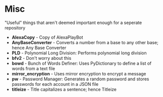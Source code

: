 # Misc
"Useful" things that aren't deemed important enough for a seperate repository

* **AlexaCopy** - Copy of AlexaPlayBot 
* **AnyBaseConverter** - Converts a number from a base to any other base; hence Any Base Converter
* **PLD** - Polynomial Long Division: Performs polynomial long division
* **bfv2** - Don't worry about this 
* **bowd** - Bunch of Words Definer: Uses PyDictionary to define a list of words from a text file
* **mirror_encryption** - Uses mirror encryption to encrypt a message
* **pw** - Password Manager: Generates a random password and stores passwords for each account in a JSON file
* **titleize** - Title capitalizes a sentence; hence Titleize
